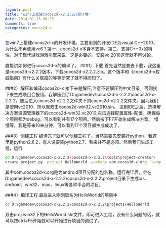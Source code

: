 ```yaml
---
layout: post
title: "win7上搭建cocos2d-x2.2.2开发环境"
date: 2014-01-13 00:25
comments: true
categories: cocos2d-x
---
```


在win7上搭建cocos2d-x的开发环境，主要用到的开发IDE为visual C++2010，为什么不再使用vc6？第一，cocos2d-x本身不支持。第二，支持C++0x的特性。对于现代游戏游戏引擎来说，这是必要的。安装vc
2010这里就不再讨论。

<!-- more -->

直接讲如何进行cocos2d-x的编译了。
###1）下载
首先当然是要去下载，我这里是cocos2d-x2.2.2版本，下载cocos2d-x2.2.2.zip。这个版本和《cocos2d-x权威指南》有什么关联度的等等研究了就不得而知了。

###2）解压和编译cocos2d-x
接下来是解压,注意不要解压到中文目录，否则接下来生成项目会报错。我解压到了D:\gamedev\cocos2d-x-2.2.2\cocos2d-x-2.2.2。随后进入cocos2d-x2.2.2文件夹下的cocos2d-x2.2.2文件夹。因为我们是使用vc2010，所以就双击cocos2d-win32.vc2010.sln。
进到IDE之后，选择解决方案资源管理器下的cocos2d-win32.vc2010,右击选择配置属性-配置，确保每个项目都为debug，可以看到共有17个项目。然后按下F7开始生成解决方案。
慢慢等，我是等来10来分钟。可以看到17个项目都生成成功了。

###3）创建工程
编译完了就可以创建工程了。当然需要先安装好python，我这里是python2.6.2，有人说要装python2.7，看来并不是必须。然后我们生成工程，运行
```sh
cd D:\gamedev\cocos2d-x-2.2.2\cocos2d-x-2.2.2\tools\project-creator\
create_project.py -project HelloWorld -package com.cocos2d-x.org -language cpp 
```
其中com.cocos2d-x.org是为android项目分配的包名称。运行完毕后，会在D:\gamedev\cocos2d-x-2.2.2\cocos2d-x-2.2.2\project目录下生成ios、android、win32、mac、linux等各种平台的项目。

###4）编译工程
最后进入刚刚取名为HelloWorld的项目中
```sh
cd D:\gamedev\cocos2d-x-2.2.2\cocos2d-x-2.2.2\projects/HelloWorld
```
双击proj.win32下的HelloWorld.sln文件，即可进入工程，没有什么问题的话，就可以按ctrl+F5开始就可以开始进行项目的调试了。




